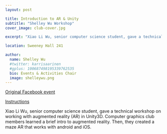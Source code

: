 ```yaml
---
layout: post

title: Introduction to AR & Unity
subtitle: "Shelley Wu Workshop"
cover_image: club-cover.jpg

excerpt: "Xiao Li Wu, senior computer science student, gave a technical workshop on working with augmented reality (AR) in Unity3D."

location: Sweeney Hall 241

author:
  name: Shelley Wu
  #twitter: karrisaarinen
  #gplus: 100687498195339762535
  bio: Events & Activities Chair
  image: shelleywu.png
---
```


[Original Facebook event](https://www.facebook.com/events/2282324241908873)

[Instructions](/downloads/ar-unity-workshop.pdf)

Xiao Li Wu, senior computer science student, gave a technical workshop on working with augmented reality (AR) in Unity3D. Computer graphics club members learned a brief intro to augmented reality. Then, they created a maze AR that works with android and iOS.
